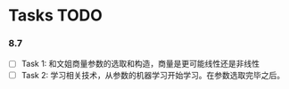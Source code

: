 # Tasks TODO

### 8.7
- [ ] Task 1:
    和文姐商量参数的选取和构造，商量是更可能线性还是非线性
- [ ] Task 2:
    学习相关技术，从参数的机器学习开始学习。在参数选取完毕之后。